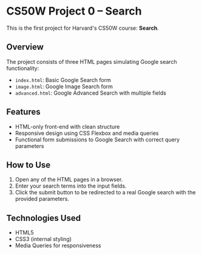 # CS50W Project 0 – Search

This is the first project for Harvard's CS50W course: **Search**.

## Overview

The project consists of three HTML pages simulating Google search functionality:

- `index.html`: Basic Google Search form
- `image.html`: Google Image Search form
- `advanced.html`: Google Advanced Search with multiple fields

## Features

- HTML-only front-end with clean structure
- Responsive design using CSS Flexbox and media queries
- Functional form submissions to Google Search with correct query parameters

## How to Use

1. Open any of the HTML pages in a browser.
2. Enter your search terms into the input fields.
3. Click the submit button to be redirected to a real Google search with the provided parameters.

## Technologies Used

- HTML5
- CSS3 (internal styling)
- Media Queries for responsiveness